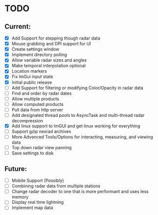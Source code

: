# TODO

## Current:
- [X] Add Support for stepping though radar data
- [X] Mouse grabbing and DPI support for UI
- [X] Create settings window
- [X] Implement directory polling
- [X] Allow variable radar sizes and angles
- [X] Make temporal interpolation optional
- [X] Location markers
- [X] Fix ImGui input state
- [X] Initial public release
- [ ] Add Support for filtering or modifying Color/Opacity in radar data 
- [ ] Find and order by radar dates
- [ ] Allow multiple products
- [ ] Allow computed products
- [ ] Pull data from http server
- [ ] Add designated thread pools to AsyncTask and multi-thread radar decompression
- [X] Add linux support to ImGUI and get linux working for everything
- [ ] Support gzip nexrad archives
- [ ] More Advanced Tools/Options for interacting, measuring, and viewing data
- [ ] Top down radar view panning
- [ ] Save settings to disk

## Future:
- [ ] Mobile Support (Possibly)
- [ ] Combining radar data from multiple stations
- [ ] Change radar decoder to one that is more performant and uses less memory
- [ ] Display real time lightning
- [ ] Implement map data
